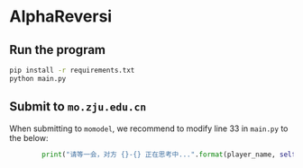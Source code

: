 # AlphaReversi

## Run the program

```bash
pip install -r requirements.txt
python main.py
```

## Submit to `mo.zju.edu.cn`

When submitting to `momodel`, we recommend to modify line 33 in `main.py` to the below:

```python
        print("请等一会，对方 {}-{} 正在思考中...".format(player_name, self.color))
```
